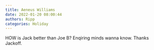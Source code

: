 ```yaml
---
title: Aeneus Williams
date: 2022-01-20 08:00:44
authors: Ripp
categories: Holiday
---
```


 HOW is Jack better than Joe B?
Enqiring minds wanna know. Thanks Jackoff.